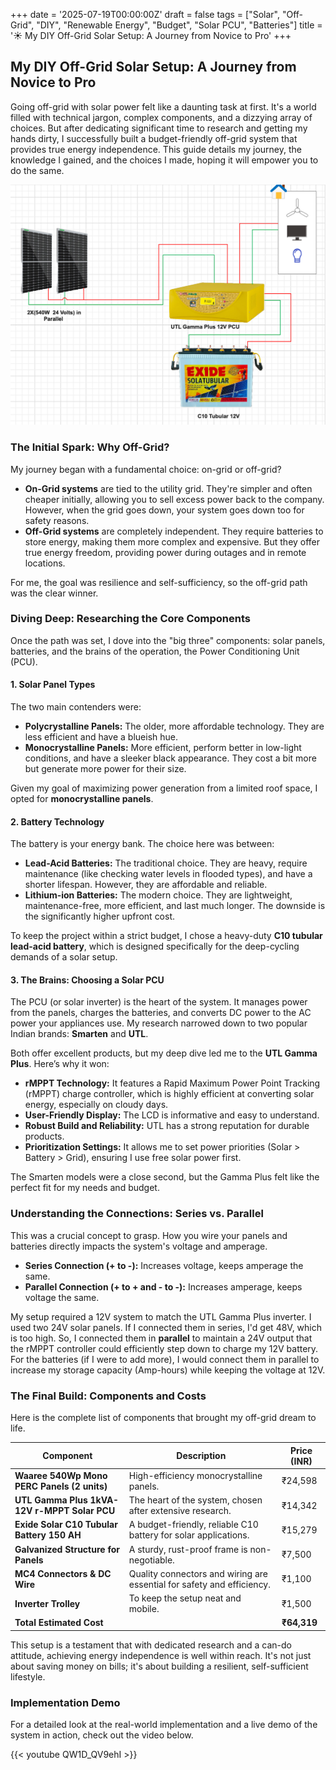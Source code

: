 +++
date = '2025-07-19T00:00:00Z'
draft = false
tags = ["Solar", "Off-Grid", "DIY", "Renewable Energy", "Budget", "Solar PCU", "Batteries"]
title = '☀️ My DIY Off-Grid Solar Setup: A Journey from Novice to Pro'
+++

## My DIY Off-Grid Solar Setup: A Journey from Novice to Pro

Going off-grid with solar power felt like a daunting task at first. It's a world filled with technical jargon, complex components, and a dizzying array of choices. But after dedicating significant time to research and getting my hands dirty, I successfully built a budget-friendly off-grid system that provides true energy independence. This guide details my journey, the knowledge I gained, and the choices I made, hoping it will empower you to do the same.

![Off-Grid Solar System](./Off-Grid%20Solar%20System.png)

### The Initial Spark: Why Off-Grid?

My journey began with a fundamental choice: on-grid or off-grid?

*   **On-Grid systems** are tied to the utility grid. They're simpler and often cheaper initially, allowing you to sell excess power back to the company. However, when the grid goes down, your system goes down too for safety reasons.
*   **Off-Grid systems** are completely independent. They require batteries to store energy, making them more complex and expensive. But they offer true energy freedom, providing power during outages and in remote locations.

For me, the goal was resilience and self-sufficiency, so the off-grid path was the clear winner.

### Diving Deep: Researching the Core Components

Once the path was set, I dove into the "big three" components: solar panels, batteries, and the brains of the operation, the Power Conditioning Unit (PCU).

#### 1. Solar Panel Types

The two main contenders were:
*   **Polycrystalline Panels:** The older, more affordable technology. They are less efficient and have a blueish hue.
*   **Monocrystalline Panels:** More efficient, perform better in low-light conditions, and have a sleeker black appearance. They cost a bit more but generate more power for their size.

Given my goal of maximizing power generation from a limited roof space, I opted for **monocrystalline panels**.

#### 2. Battery Technology

The battery is your energy bank. The choice here was between:
*   **Lead-Acid Batteries:** The traditional choice. They are heavy, require maintenance (like checking water levels in flooded types), and have a shorter lifespan. However, they are affordable and reliable.
*   **Lithium-ion Batteries:** The modern choice. They are lightweight, maintenance-free, more efficient, and last much longer. The downside is the significantly higher upfront cost.

To keep the project within a strict budget, I chose a heavy-duty **C10 tubular lead-acid battery**, which is designed specifically for the deep-cycling demands of a solar setup.

#### 3. The Brains: Choosing a Solar PCU

The PCU (or solar inverter) is the heart of the system. It manages power from the panels, charges the batteries, and converts DC power to the AC power your appliances use. My research narrowed down to two popular Indian brands: **Smarten** and **UTL**.

Both offer excellent products, but my deep dive led me to the **UTL Gamma Plus**. Here’s why it won:
*   **rMPPT Technology:** It features a Rapid Maximum Power Point Tracking (rMPPT) charge controller, which is highly efficient at converting solar energy, especially on cloudy days.
*   **User-Friendly Display:** The LCD is informative and easy to understand.
*   **Robust Build and Reliability:** UTL has a strong reputation for durable products.
*   **Prioritization Settings:** It allows me to set power priorities (Solar > Battery > Grid), ensuring I use free solar power first.

The Smarten models were a close second, but the Gamma Plus felt like the perfect fit for my needs and budget.

### Understanding the Connections: Series vs. Parallel

This was a crucial concept to grasp. How you wire your panels and batteries directly impacts the system's voltage and amperage.

*   **Series Connection (+ to -):** Increases voltage, keeps amperage the same.
*   **Parallel Connection (+ to + and - to -):** Increases amperage, keeps voltage the same.

My setup required a 12V system to match the UTL Gamma Plus inverter. I used two 24V solar panels. If I connected them in series, I'd get 48V, which is too high. So, I connected them in **parallel** to maintain a 24V output that the rMPPT controller could efficiently step down to charge my 12V battery. For the batteries (if I were to add more), I would connect them in parallel to increase my storage capacity (Amp-hours) while keeping the voltage at 12V.

### The Final Build: Components and Costs

Here is the complete list of components that brought my off-grid dream to life.

| Component | Description | Price (INR) |
|---|---|---|
| **Waaree 540Wp Mono PERC Panels (2 units)** | High-efficiency monocrystalline panels. | ₹24,598 |
| **UTL Gamma Plus 1kVA-12V r-MPPT Solar PCU** | The heart of the system, chosen after extensive research. | ₹14,342 |
| **Exide Solar C10 Tubular Battery 150 AH** | A budget-friendly, reliable C10 battery for solar applications. | ₹15,279 |
| **Galvanized Structure for Panels** | A sturdy, rust-proof frame is non-negotiable. | ₹7,500 |
| **MC4 Connectors & DC Wire** | Quality connectors and wiring are essential for safety and efficiency. | ₹1,100 |
| **Inverter Trolley** | To keep the setup neat and mobile. | ₹1,500 |
| **Total Estimated Cost** | | **₹64,319** |

This setup is a testament that with dedicated research and a can-do attitude, achieving energy independence is well within reach. It's not just about saving money on bills; it's about building a resilient, self-sufficient lifestyle.

### Implementation Demo

For a detailed look at the real-world implementation and a live demo of the system in action, check out the video below.

{{< youtube QW1D_QV9ehI >}}
